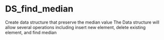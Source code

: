 # DS_find_median
Create data structure that preserve the median value
The Data structure will allow several operations including insert new element, delete existing element, and find median
